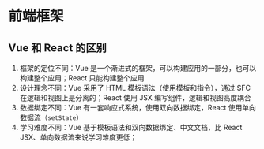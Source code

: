 # 前端框架

## Vue 和 React 的区别

1. 框架的定位不同：Vue 是一个渐进式的框架，可以构建应用的一部分，也可以构建整个应用；React 只能构建整个应用
2. 设计理念不同：Vue 采用了 HTML 模板语法（使用模板和指令），通过 SFC 在逻辑和视图上是分离的；React 使用 JSX 编写组件，逻辑和视图高度耦合
3. 数据绑定不同：Vue 有一套响应式系统，使用双向数据绑定，React 使用单向数据流（`setState`）
4. 学习难度不同：Vue 基于模板语法和双向数据绑定、中文文档，比 React JSX、单向数据流来说学习难度更低；

